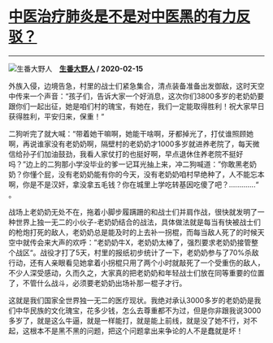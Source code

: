 # [中医治疗肺炎是不是对中医黑的有力反驳？](https://www.zhihu.com/answer/1017552887)

------------------------------------------------------------------

![生番大野人](https://pic1.zhimg.com/da8e974dc.jpg?source=1940ef5c "生番大野人")&emsp;**[生番大野人](https://www.zhihu.com/people/sheng-fan-da-ye-ren) / 2020-02-15**

外族入侵，边境告急，村里的战士们紧急集合，清点装备准备出发御敌，这时天空中传来一个声音：“孩子们，告诉大家一个好消息，这次你们3800多岁的老奶奶要跟你们一起出征，她是咱们村的瑰宝，有她在，我们一定能取得胜利！祝大家早日获得胜利，平安归来，保重！“

二狗听完了就大喊：“带着她干嘛啊，她能干啥啊，牙都掉光了，打仗谁照顾她啊，再说谁家没有老奶奶啊，隔壁村的老奶奶才1000多岁就进养老院了，每天微信给孙子们加油鼓劲，我看人家仗打的也挺好啊，早点退休住养老院不挺好吗？”边上的二狗那小学没毕业的爹一记耳光抽上来，冲二狗喊道：”你敢黑老奶奶？你懂个屁，没有老奶奶能有你的今天，没有老奶奶咱村早绝种了，人不能忘本啊，你是不是汉奸，拿没拿五毛钱？你在城里上学吃转基因吃傻了吧？.............“ 。

战场上老奶奶无处不在，拖着小脚步履蹒跚的和战士们并肩作战，很快就发明了一种世界上独一无二的小伙子-老奶奶结合的战法，具体做法就是每当有快被战士们的枪炮打死的敌人，老奶奶总是能及时的上去补一拐棍，而每当敌人死了的时候天空中就传会来大声的欢呼：”老奶奶牛X，老奶奶太棒了，强烈要求老奶奶接管整个战区“。战役才打了5天，村里的报纸初步统计了一下，老奶奶参与了70%杀敌行动，还有人亲眼看见她拿着小拐棍只用了两个小时就敲死了一个受重伤的敌人，不少人深受感动，久而久之，大家真的把老奶奶和年轻战士们放在同等重要的位置了，不管什么战斗，必须要老奶奶出场补那一棍子才行。

这就是我们国家全世界独一无二的医疗现状。我绝对承认3000多岁的老奶奶是我们中华民族的文化瑰宝，花多少钱，怎么去尊重都不为过，但是你非跟我说3000多岁了，就是这么牛逼，就是一样能打，就是能上前线，就是没了她不行，对不起，这根本不是黑不黑的问题，把这个问题拿出来争论的人不是蠢就是坏！

